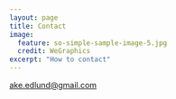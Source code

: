 ```yaml
---
layout: page
title: Contact
image:
  feature: so-simple-sample-image-5.jpg
  credit: WeGraphics
excerpt: "How to contact"
---
```

ake.edlund@gmail.com


